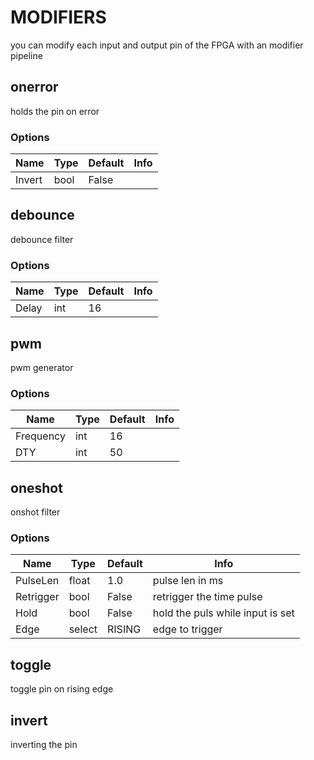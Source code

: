 # MODIFIERS
you can modify each input and output pin of the FPGA with an modifier pipeline

## onerror
holds the pin on error

### Options
| Name | Type | Default | Info |
| --- | --- | --- | --- |
| Invert | bool | False |  |

## debounce
debounce filter

### Options
| Name | Type | Default | Info |
| --- | --- | --- | --- |
| Delay | int | 16 |  |

## pwm
pwm generator

### Options
| Name | Type | Default | Info |
| --- | --- | --- | --- |
| Frequency | int | 16 |  |
| DTY | int | 50 |  |

## oneshot
onshot filter

### Options
| Name | Type | Default | Info |
| --- | --- | --- | --- |
| PulseLen | float | 1.0 | pulse len in ms |
| Retrigger | bool | False | retrigger the time pulse |
| Hold | bool | False | hold the puls while input is set |
| Edge | select | RISING | edge to trigger |

## toggle
toggle pin on rising edge

## invert
inverting the pin

